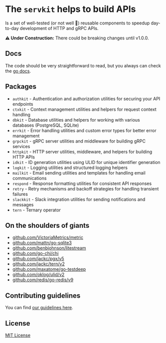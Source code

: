 # The `servkit` helps to build APIs

Is a set of well-tested (or not well 🤭) reusable components to speedup day-to-day development of HTTP and gRPC APIs.

**⚠️ Under Construction:** There could be breaking changes until v1.0.0.

## Docs

The code should be very straightforward to read, but you always can check the [go docs](https://pkg.go.dev/github.com/plainq/servekit).

## Packages

- `authkit` - Authentication and authorization utilities for securing your API endpoints
- `ctxkit` - Context management utilities and helpers for request context handling
- `dbkit` - Database utilities and helpers for working with various databases (PostgreSQL, SQLite)
- `errkit` - Error handling utilities and custom error types for better error management
- `grpckit` - gRPC server utilities and middleware for building gRPC services
- `httpkit` - HTTP server utilities, middleware, and helpers for building HTTP APIs
- `idkit` - ID generation utilities using ULID for unique identifier generation
- `logkit` - Logging utilities and structured logging helpers
- `mailkit` - Email sending utilities and templates for handling email communications
- `respond` - Response formatting utilities for consistent API responses
- `retry` - Retry mechanisms and backoff strategies for handling transient failures
- `slackkit` - Slack integration utilities for sending notifications and messages
- `tern` - Ternary operator

## On the shoulders of giants

- [github.com/VictoriaMetrics/metric](https://github.com/VictoriaMetrics/metrics)
- [github.com/mattn/go-sqlite3](https://github.com/mattn/go-sqlite3)
- [github.com/benbjohnson/litestream](https://github.com/benbjohnson/litestream)
- [github.com/go-chi/chi](https://github.com/go-chi/chi)
- [github.com/jackc/pgx/v5](https://github.com/jackc/pgx/v5)
- [github.com/jackc/tern/v2](https://github.com/jackc/tern/v2)
- [github.com/maxatome/go-testdeep](https://github.com/maxatome/go-testdeep)
- [github.com/oklog/ulid/v2](https://github.com/oklog/ulid/v2)
- [github.com/redis/go-redis/v9](https://github.com/redis/go-redis/v9)

## Contributing guidelines

You can find [our guidelines here](CONTRIBUTING.md).

## License

[MIT License](LICENSE.md)
